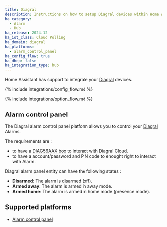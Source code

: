 ```yaml
---
title: Diagral
description: Instructions on how to setup Diagral devices within Home Assistant.
ha_category:
  - Alarm
  - Hub
ha_release: 2024.12
ha_iot_class: Cloud Polling
ha_domain: diagral
ha_platforms:
  - alarm_control_panel
ha_config_flow: true
ha_dhcp: false
ha_integration_type: hub
---
```


Home Assistant has support to integrate your [Diagral](https://www.diagral.fr/) devices.

{% include integrations/config_flow.md %}

{% include integrations/option_flow.md %}

## Alarm control panel

The Diagral alarm control panel platform allows you to control your [Diagral](https://www.diagral.fr/) Alarms.

The requirements are :

- to have a [DIAG56AAX box](https://www.diagral.fr/commande/box-alerte-et-pilotage) to interact with Diagral Cloud.
- to have a account/password and PIN code to enought right to interact with Alarm.

Diagral alarm panel entity can have the following states :

- __Disarmed__: The alarm is disarmed (off).
- __Armed away__: The alarm is armed in away mode.
- __Armed home__: The alarm is armed in home mode (presence mode).

## Supported platforms

- [Alarm control panel](/integrations/alarm_control_panel/)
